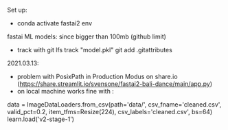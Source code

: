 
Set up:
- conda activate fastai2 env


fastai ML models: since bigger than 100mb (github limit)
- track with 
git lfs track "model.pkl"
git add .gitattributes

2021.03.13:
- problem with PosixPath in Production Modus on share.io (https://share.streamlit.io/svensone/fastai2-bali-dance/main/app.py)
- on local machine works fine with :

data = ImageDataLoaders.from_csv(path='data/', csv_fname='cleaned.csv', valid_pct=0.2, item_tfms=Resize(224), csv_labels='cleaned.csv', bs=64)
    learn.load('v2-stage-1')